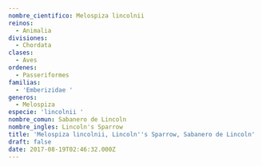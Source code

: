 ```yaml
---
nombre_cientifico: Melospiza lincolnii
reinos:
  - Animalia
divisiones:
  - Chordata
clases:
  - Aves
ordenes:
  - Passeriformes
familias:
  - 'Emberizidae '
generos:
  - Melospiza
especie: 'lincolnii '
nombre_comun: Sabanero de Lincoln
nombre_ingles: Lincoln's Sparrow
title: 'Melospiza lincolnii, Lincoln''s Sparrow, Sabanero de Lincoln'
draft: false
date: 2017-08-19T02:46:32.000Z
---
```


